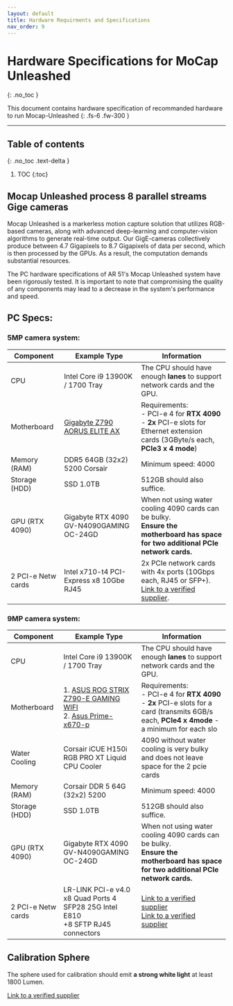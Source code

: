 ```yaml
---
layout: default
title: Hardware Requirments and Specifications 
nav_order: 9 
---
```


# Hardware Specifications for MoCap Unleashed 
{: .no_toc }

This document contains hardware specification of recommanded hardware to run Mocap-Unleashed
{: .fs-6 .fw-300 }



---
## Table of contents
{: .no_toc .text-delta }

1. TOC
{:toc}



## Mocap Unleashed process 8 parallel streams Gige cameras 
Mocap Unleashed is a markerless motion capture solution that utilizes RGB-based cameras, along with advanced deep-learning and computer-vision algorithms to generate real-time output. 
Our GigE-cameras collectively produce between 4.7 Gigapixels to 8.7 Gigapixels of data per second, which is then processed by the GPUs. 
As a result, the computation demands substantial resources.


The PC hardware specifications of AR 51's Mocap Unleashed system have been rigorously tested. 
It is important to note that compromising the quality of any components may lead to a decrease in the system's performance and speed.

## PC Specs: 
### 5MP camera system:


| Component          | Example Type                                        | Information                                                                        |
|--------------------|-----------------------------------------------------|------------------------------------------------------------------------------------|
| CPU                | Intel Core i9 13900K / 1700 Tray                    | The CPU should have enough **lanes** to support network cards and the GPU.         |
| Motherboard        | [Gigabyte Z790 AORUS ELITE AX](https://www.gigabyte.com/Motherboard/Z790-AORUS-ELITE-AX-rev-10/sp#sp)                        | Requirements:  <br> - PCI-e 4 for **RTX 4090**  <br>                - **2x** PCI-e slots for Ethernet extension cards (3GByte/s each, **PCIe3 x 4 mode**)                                     |
| Memory (RAM)       | DDR5 64GB (32x2) 5200 Corsair                       | Minimum speed: 4000                                                                |
| Storage (HDD)      | SSD 1.0TB                                           | 512GB should also suffice.                                                         |
| GPU (RTX 4090)     | Gigabyte RTX 4090 GV-N4090GAMING OC-24GD            | When not using water cooling 4090 cards can be bulky. <br> **Ensure the motherboard has space for two additional PCIe network cards.**           |
| 2 PCI-e Netw cards | Intel x710-t4 PCI-Express x8 10Gbe RJ45             | 2x PCIe network cards with 4x ports (10Gbps each, RJ45 or SFP+). <br>  [Link to a verified supplier](https://www.alibaba.com/product-detail/Intel-x710-t4-PCI-Express-x8_62473433376.html?spm=a2756.order-detail-ta-ta-b.0.0.72712fc29ZCC0S).                        |



### 9MP camera system:


| Component          | Example Type                                        | Information                                                                        |
|--------------------|-----------------------------------------------------|------------------------------------------------------------------------------------|
| CPU                | Intel Core i9 13900K / 1700 Tray                    | The CPU should have enough **lanes** to support network cards and the GPU.             |
| Motherboard        | 1. [ASUS ROG STRIX Z790-E GAMING WIFI](https://rog.asus.com/motherboards/rog-strix/rog-strix-z790-e-gaming-wifi-model/)   <br> 2. [Asus Prime-x670-p](https://www.asus.com/motherboards-components/motherboards/prime/prime-x670-p/techspec/)                     | Requirements:  <br> - PCI-e 4 for **RTX 4090** <br> - **2x** PCI-e slots for a card (transmits 6GB/s each, **PCIe4 x 4mode** - a minimum for each slo      |
| Water Cooling      | Corsair iCUE H150i RGB PRO XT Liquid CPU Cooler     | 4090 without water cooling is very bulky and does not leave space for the 2 pcie cards|
| Memory (RAM)       | Corsair DDR 5 64G (32x2) 5200                       | Minimum speed: 4000                                                                |
| Storage (HDD)      | SSD 1.0TB                                           | 512GB should also suffice.                                                         |
| GPU (RTX 4090)     | Gigabyte RTX 4090 GV-N4090GAMING OC-24GD            | When not using water cooling 4090 cards can be bulky. <br> **Ensure the motherboard has space for two additional PCIe network cards.**           |
| 2 PCI-e Netw cards | LR-LINK PCI-e v4.0 x8 Quad Ports 4 SFP28 25G Intel E810 <br>      +8 SFTP RJ45 connectors           |[Link to a verified supplier](https://www.alibaba.com/product-detail/LR-LINK-PCI-Express-v4-0_1600768840919.html?spm=a2756.order-detail-ta-ta-b.0.0.62332fc2jmW6qL)  <br> [Link to a verified supplier](https://www.alibaba.com/product-detail/LR-LINK-LRXP0010-Y3ATR-10Gb-SFP_1600768803659.html?spm=a2756.order-detail-ta-ta-b.0.0.62332fc2jmW6qL) |



## Calibration Sphere
The sphere used for calibration should emit **a strong white light** at least 1800 Lumen.  

[Link to a verified supplier](https://www.amazon.de/-/en/Trango-Garden-Diameter-Outdoor-Lighting/dp/B00J1OL9IS/ref=sr_1_12?crid=2IMCIF6JZFXY6&keywords=gartenleuchte+kugel+40+cm&qid=1674556426&sprefix=garden+light+ball+40+cm%2Caps%2C141&sr=8-12)
